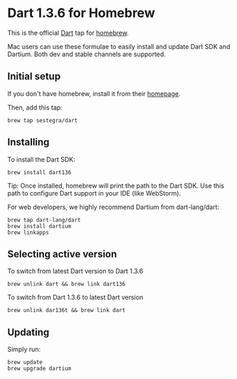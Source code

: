 # Dart 1.3.6 for Homebrew

This is the official [Dart][] tap for [homebrew][].

Mac users can use these formulae to easily install and update Dart SDK and
Dartium. Both dev and stable channels are supported.

## Initial setup

If you don't have homebrew, install it from their [homepage][homebrew].

Then, add this tap:

```
brew tap sestegra/dart
```

## Installing

To install the Dart SDK:

```
brew install dart136
```

Tip: Once installed, homebrew will print the path to the Dart SDK. Use this path to configure Dart support
in your IDE (like WebStorm).

For web developers, we highly recommend Dartium from dart-lang/dart:

```
brew tap dart-lang/dart
brew install dartium
brew linkapps
```

## Selecting active version

To switch from latest Dart version to Dart 1.3.6
```
brew unlink dart && brew link dart136
```
To switch from Dart 1.3.6 to latest Dart version
```
brew unlink dar136t && brew link dart
```

## Updating

Simply run:

```
brew update
brew upgrade dartium
```

[homebrew]: http://brew.sh/
[dart]: https://www.dartlang.org
